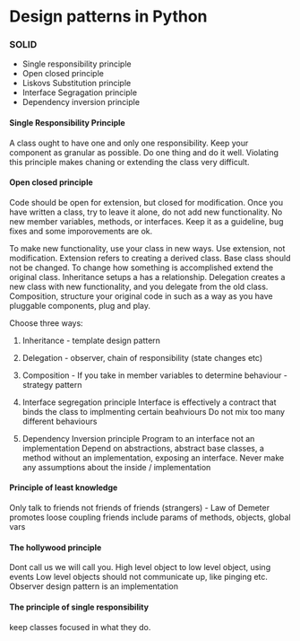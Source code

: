 # Design patterns in Python

### SOLID 
  - Single responsibility principle
  - Open closed principle
  - Liskovs Substitution principle
  - Interface Segragation principle
  - Dependency inversion principle
  
#### Single Responsibility Principle 

A class ought to have one and only one responsibility. Keep your component as granular as possible. Do one thing and do it well. 
Violating this principle makes chaning or extending the class very difficult. 

#### Open closed principle

Code should be open for extension, but closed for modification. Once you have written a class, try to leave it alone, do not add new functionality. No new member 
variables, methods, or interfaces. Keep it as a guideline, bug fixes and some imporovements are ok.

To make new functionality, use your class in new ways. Use extension, not modification. Extension refers to creating a derived class. Base class should not be changed.
To change how something is accomplished extend the original class. Inheritance setups a has a relationship. Delegation creates a new class with new functionality, and you 
delegate from the old class. Composition, structure your original code in such as a way as you have pluggable components, plug and play.

Choose three ways:
1. Inheritance - template design pattern
2. Delegation - observer, chain of responsibility (state changes etc)
3. Composition - If you take in member variables to determine behaviour - strategy pattern




1. Interface segregation principle
Interface is effectively a contract that binds the class to implmenting certain beahviours
Do not mix too many different behaviours

2. Dependency Inversion principle
Program to an interface not an implementation
Depend on abstractions, abstract base classes, a method without an implementation, exposing an interface.
Never make any assumptions about the inside / implementation
   


#### Principle of least knowledge
Only talk to friends not friends of friends (strangers) - Law of Demeter
promotes loose coupling
friends include params of methods, objects, global vars

#### The hollywood principle
Dont call us we will call you.
High level object to low level object, using events
Low level objects should not communicate up, like pinging etc.
Observer design pattern is an implementation

#### The principle of single responsibility

keep classes focused in what they do.












  
